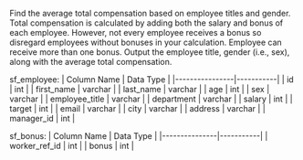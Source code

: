 Find the average total compensation based on employee titles and gender. Total compensation is calculated by adding both the salary and bonus of each employee. 
However, not every employee receives a bonus so disregard employees without bonuses in your calculation. Employee can receive more than one bonus.
Output the employee title, gender (i.e., sex), along with the average total compensation.

sf_employee:
| Column Name    | Data Type |
|----------------|-----------|
| id             | int       |
| first_name     | varchar   |
| last_name      | varchar   |
| age            | int       |
| sex            | varchar   |
| employee_title | varchar   |
| department     | varchar   |
| salary         | int       |
| target         | int       |
| email          | varchar   |
| city           | varchar   |
| address        | varchar   |
| manager_id     | int       |

sf_bonus:
| Column Name   | Data Type |
|---------------|-----------|
| worker_ref_id | int       |
| bonus         | int       |

```

```
